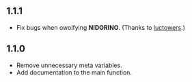 ## 1.1.1
- Fix bugs when owoifying **NIDORINO**. (Thanks to [luctowers](https://github.com/luctowers).)

## 1.1.0
- Remove unnecessary meta variables.
- Add documentation to the main function.